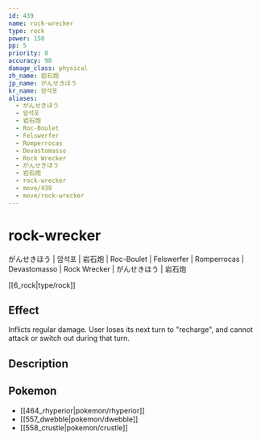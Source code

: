 ```yaml
---
id: 439
name: rock-wrecker
type: rock
power: 150
pp: 5
priority: 0
accuracy: 90
damage_class: physical
zh_name: 岩石炮
jp_name: がんせきほう
kr_name: 암석포
aliases:
  - がんせきほう
  - 암석포
  - 岩石炮
  - Roc-Boulet
  - Felswerfer
  - Romperrocas
  - Devastomasso
  - Rock Wrecker
  - がんせきほう
  - 岩石炮
  - rock-wrecker
  - move/439
  - move/rock-wrecker
---
```

# rock-wrecker
    
がんせきほう | 암석포 | 岩石炮 | Roc-Boulet | Felswerfer | Romperrocas | Devastomasso | Rock Wrecker | がんせきほう | 岩石炮

[[6_rock|type/rock]]

## Effect

Inflicts regular damage.  User loses its next turn to "recharge", and cannot attack or switch out during that turn.

## Description



## Pokemon

- [[464_rhyperior|pokemon/rhyperior]]
- [[557_dwebble|pokemon/dwebble]]
- [[558_crustle|pokemon/crustle]]

